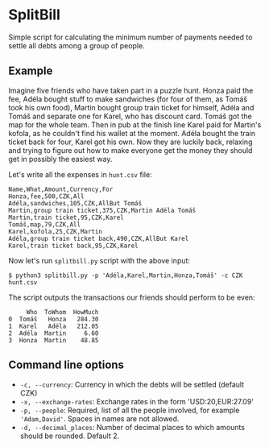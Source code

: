 SplitBill
=========

Simple script for calculating the minimum number of payments needed to settle
all debts among a group of people.

Example
-------

Imagine five friends who have taken part in a puzzle hunt. Honza paid the fee,
Adéla bought stuff to make sandwiches (for four of them, as Tomáš took his own
food), Martin bought group train ticket for himself, Adéla and Tomáš and
separate one for Karel, who has discount card. Tomáš got the map for the whole
team. Then in pub at the finish line Karel paid for Martin's kofola, as he
couldn't find his wallet at the moment. Adéla bought the train ticket back for
four, Karel got his own. Now they are luckily back, relaxing and trying to
figure out how to make everyone get the money they should get in possibly the
easiest way.

Let's write all the expenses in `hunt.csv` file:

```
Name,What,Amount,Currency,For
Honza,fee,500,CZK,All
Adéla,sandwiches,105,CZK,AllBut Tomáš
Martin,group train ticket,375,CZK,Martin Adéla Tomáš
Martin,train ticket,95,CZK,Karel
Tomáš,map,79,CZK,All
Karel,kofola,25,CZK,Martin
Adéla,group train ticket back,490,CZK,AllBut Karel
Karel,train ticket back,95,CZK,Karel
```

Now let's run `splitbill.py` script with the above input:

```
$ python3 splitbill.py -p 'Adéla,Karel,Martin,Honza,Tomáš' -c CZK hunt.csv
```

The script outputs the transactions our friends should perform to be even:

```
     Who  ToWhom  HowMuch
0  Tomáš   Honza   284.30
1  Karel   Adéla   212.05
2  Adéla  Martin     6.60
3  Honza  Martin    48.85
```

Command line options
--------------------

* `-c, --currency`: Currency in which the debts will be settled (default CZK)
* `-x, --exchange-rates`: Exchange rates in the form 'USD:20,EUR:27.09'
* `-p, --people`: Required, list of all the people involved, for example
    `'Adam,David'`. Spaces in names are not allowed.
* `-d, --decimal_places`: Number of decimal places to which amounts should be
    rounded. Default 2.

